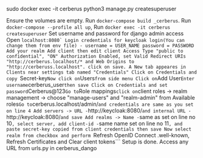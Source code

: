 sudo docker exec -it cerberus python3 manage.py createsuperuser


Ensure the volumes are empty.
Run ```docker-compose build _cerberus```.
Run ```docker-compose --profile all up```,
Run ```docker exec -it cerberus createsuperuser```
    Set username and password for django admin access
Open ```localhost:8080`
Login credentials for keycloak login(You can change them from env file) -
    username = USER_NAME
    password = PASSWORD
Add your realm
Add client then edit client Access Type "public to confidential", "ON" Authorization Enabled, set Valid Redirect URIs "http://cerberus.localhost/* and Web Origins to "http://cerberuss.localhost". click on save.
A New tab appeares in Clients near settings tab named "Credentials"
Click on Credentials and copy ```Secret-key```
Now click on ```Users``` from side menu
Click on ```Add User```
Enter username ```cerberus_user``` then save
Click on Credentials and set password ```Cerberus@123```
Go to ```Role mappings``` click on ```client roles -> realm management -> choose "manage-users" and "realm-admin" from Available roles```
Go to ```cerberus.localhost/admin/``` and credentials are same as you set on line 4
Add servers -> URL - ```http://keycloak:8080/``` and internal URL - ```http://keycloak:8080/``` and save
Add realms -> Name - ```same as set on line no 10``` , select server, add client-id - ```same name set on line no 11```, and paste secret-key copied from client credentials then save
Now select realm from checkbox and perform ```Refresh OpenID Connect .well-known, Refresh Certificates and Clear client tokens```
Setup is done. Access any URL from urls.py in cerberus_dango
